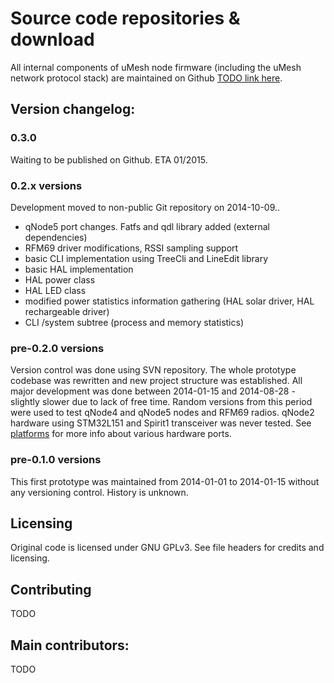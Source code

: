 Source code repositories & download
=========================================



All internal components of uMesh node firmware (including the uMesh network protocol stack) are maintained on Github [TODO link here]().



Version changelog:
---------------------------

### 0.3.0

Waiting to be published on Github. ETA 01/2015.



### 0.2.x versions

Development moved to non-public Git repository on 2014-10-09.. 

  * qNode5 port changes. Fatfs and qdl library added (external dependencies)
  * RFM69 driver modifications, RSSI sampling support
  * basic CLI implementation using TreeCli and LineEdit library
  * basic HAL implementation
  * HAL power class
  * HAL LED class
  * modified power statistics information gathering (HAL solar driver, HAL rechargeable driver)
  * CLI /system subtree (process and memory statistics)


### pre-0.2.0 versions

Version control was done using SVN repository. The whole prototype codebase was rewritten
and new project structure was established. All major development was done between 2014-01-15
and 2014-08-28 - slightly slower due to lack of free time. Random versions from this period
were used to test qNode4 and qNode5 nodes and RFM69 radios. qNode2 hardware using STM32L151
and Spirit1 transceiver was never tested. See [platforms](platforms) for more info about various
hardware ports.



### pre-0.1.0 versions

This first prototype was maintained from 2014-01-01 to 2014-01-15 without any versioning control. History is unknown.







Licensing
---------------------------

Original code is licensed under GNU GPLv3. See file headers for credits and licensing.





Contributing
----------------------------

TODO


Main contributors:
----------------------------

TODO

